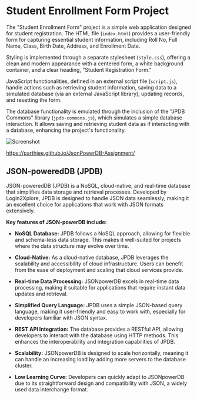 # Student Enrollment Form Project

The "Student Enrollment Form" project is a simple web application designed for student registration. The HTML file (`index.html`) provides a user-friendly form for capturing essential student information, including Roll No, Full Name, Class, Birth Date, Address, and Enrollment Date.

Styling is implemented through a separate stylesheet (`style.css`), offering a clean and modern appearance with a centered form, a white background container, and a clear heading, "Student Registration Form."

JavaScript functionalities, defined in an external script file (`script.js`), handle actions such as retrieving student information, saving data to a simulated database (via an external JavaScript library), updating records, and resetting the form.

The database functionality is emulated through the inclusion of the "JPDB Commons" library (`jpdb-commons.js`), which simulates a simple database interaction. It allows saving and retrieving student data as if interacting with a database, enhancing the project's functionality.

![Screenshot](https://github.com/Parthiee/JsonPowerDB-Assignment/assets/100670393/03cb939f-f80e-4f1b-9135-b1e0da2353a4)


https://parthiee.github.io/JsonPowerDB-Assignment/

## JSON-poweredDB (JPDB)

JSON-poweredDB (JPDB) is a NoSQL, cloud-native, and real-time database that simplifies data storage and retrieval processes. Developed by Login2Xplore, JPDB is designed to handle JSON data seamlessly, making it an excellent choice for applications that work with JSON formats extensively.

**Key features of JSON-powerDB include:**

- **NoSQL Database:** JPDB follows a NoSQL approach, allowing for flexible and schema-less data storage. This makes it well-suited for projects where the data structure may evolve over time.

- **Cloud-Native:** As a cloud-native database, JPDB leverages the scalability and accessibility of cloud infrastructure. Users can benefit from the ease of deployment and scaling that cloud services provide.

- **Real-time Data Processing:** JSONpowerDB excels in real-time data processing, making it suitable for applications that require instant data updates and retrieval.

- **Simplified Query Language:** JPDB uses a simple JSON-based query language, making it user-friendly and easy to work with, especially for developers familiar with JSON syntax.

- **REST API Integration:** The database provides a RESTful API, allowing developers to interact with the database using HTTP methods. This enhances the interoperability and integration capabilities of JPDB.

- **Scalability:** JSONpowerDB is designed to scale horizontally, meaning it can handle an increasing load by adding more servers to the database cluster.

- **Low Learning Curve:** Developers can quickly adapt to JSONpowerDB due to its straightforward design and compatibility with JSON, a widely used data interchange format.
